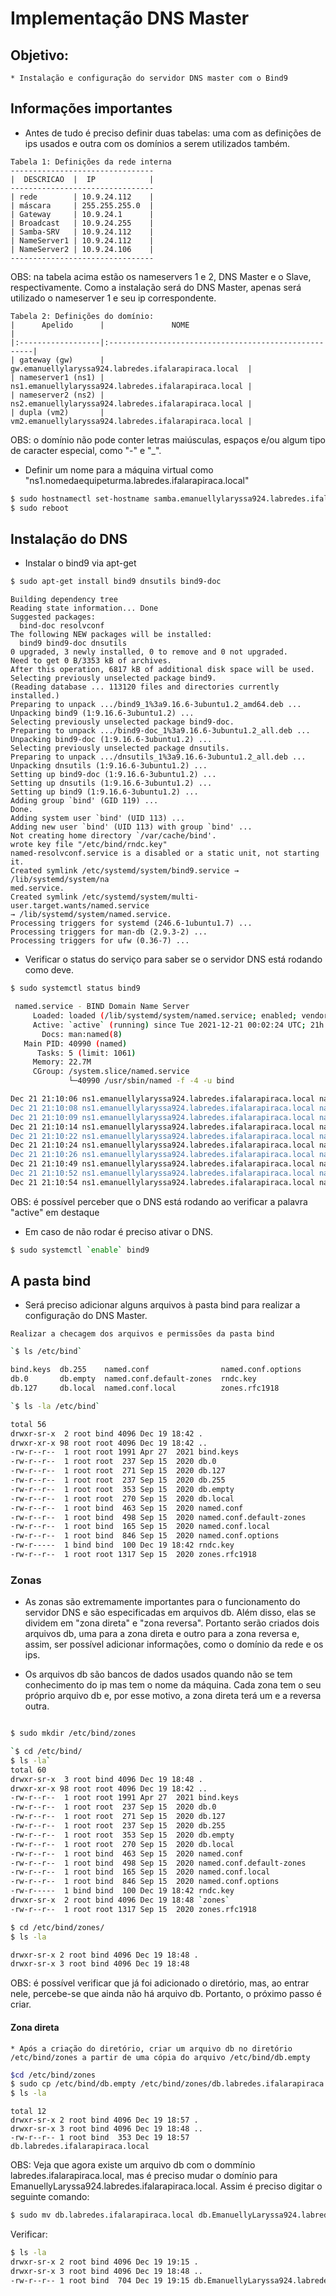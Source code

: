 # Implementação DNS Master

## Objetivo: 

    * Instalação e configuração do servidor DNS master com o Bind9
    
## Informações importantes

   * Antes de tudo é preciso definir duas tabelas: uma com as definições de ips usados e outra com os domínios a serem utilizados também.

```
Tabela 1: Definições da rede interna
--------------------------------
|  DESCRICAO  |  IP            |
--------------------------------
| rede        | 10.9.24.112    |
| máscara     | 255.255.255.0  |
| Gateway     | 10.9.24.1      |
| Broadcast   | 10.9.24.255    |
| Samba-SRV   | 10.9.24.112    |
| NameServer1 | 10.9.24.112    |
| NameServer2 | 10.9.24.106    |
--------------------------------
```      

OBS: na tabela acima estão os nameservers 1 e 2, DNS Master e o Slave, respectivamente. Como a instalação será do DNS Master, apenas será utilizado o nameserver 1 e seu ip correspondente. 

```
Tabela 2: Definições do domínio:
|      Apelido      |               NOME                                   |
|:------------------|:-----------------------------------------------------|
| gateway (gw)      | gw.emanuellylaryssa924.labredes.ifalarapiraca.local  |
| nameserver1 (ns1) | ns1.emanuellylaryssa924.labredes.ifalarapiraca.local |
| nameserver2 (ns2) | ns2.emanuellylaryssa924.labredes.ifalarapiraca.local |
| dupla (vm2)       | vm2.emanuellylaryssa924.labredes.ifalarapiraca.local |
```

OBS: o domínio não pode conter letras maiúsculas, espaços e/ou algum tipo de caracter especial, como "-" e "_".

 * Definir um nome para a máquina virtual como "ns1.nomedaequipeturma.labredes.ifalarapiraca.local"

```bash 
$ sudo hostnamectl set-hostname samba.emanuellylaryssa924.labredes.ifalarapiraca.local
$ sudo reboot
```

## Instalação do DNS
    
* Instalar o bind9 via apt-get  

```bash
$ sudo apt-get install bind9 dnsutils bind9-doc 
```

```Reading package lists... Done
Building dependency tree
Reading state information... Done
Suggested packages:
  bind-doc resolvconf
The following NEW packages will be installed:
  bind9 bind9-doc dnsutils
0 upgraded, 3 newly installed, 0 to remove and 0 not upgraded.
Need to get 0 B/3353 kB of archives.
After this operation, 6817 kB of additional disk space will be used.
Selecting previously unselected package bind9.
(Reading database ... 113120 files and directories currently installed.)
Preparing to unpack .../bind9_1%3a9.16.6-3ubuntu1.2_amd64.deb ...
Unpacking bind9 (1:9.16.6-3ubuntu1.2) ...
Selecting previously unselected package bind9-doc.
Preparing to unpack .../bind9-doc_1%3a9.16.6-3ubuntu1.2_all.deb ...
Unpacking bind9-doc (1:9.16.6-3ubuntu1.2) ...
Selecting previously unselected package dnsutils.
Preparing to unpack .../dnsutils_1%3a9.16.6-3ubuntu1.2_all.deb ...
Unpacking dnsutils (1:9.16.6-3ubuntu1.2) ...
Setting up bind9-doc (1:9.16.6-3ubuntu1.2) ...
Setting up dnsutils (1:9.16.6-3ubuntu1.2) ...
Setting up bind9 (1:9.16.6-3ubuntu1.2) ...
Adding group `bind' (GID 119) ...
Done.
Adding system user `bind' (UID 113) ...
Adding new user `bind' (UID 113) with group `bind' ...
Not creating home directory `/var/cache/bind'.
wrote key file "/etc/bind/rndc.key"
named-resolvconf.service is a disabled or a static unit, not starting it.
Created symlink /etc/systemd/system/bind9.service → /lib/systemd/system/na                                                                                              med.service.
Created symlink /etc/systemd/system/multi-user.target.wants/named.service                                                                                               → /lib/systemd/system/named.service.
Processing triggers for systemd (246.6-1ubuntu1.7) ...
Processing triggers for man-db (2.9.3-2) ...
Processing triggers for ufw (0.36-7) ...

```

* Verificar o status do serviço para saber se o servidor DNS está rodando como deve.

```bash
$ sudo systemctl status bind9
```

```bash
 named.service - BIND Domain Name Server
     Loaded: loaded (/lib/systemd/system/named.service; enabled; vendor preset: enabled)
     Active: `active` (running) since Tue 2021-12-21 00:02:24 UTC; 21h ago
       Docs: man:named(8)
   Main PID: 40990 (named)
      Tasks: 5 (limit: 1061)
     Memory: 22.7M
     CGroup: /system.slice/named.service
             └─40990 /usr/sbin/named -f -4 -u bind

Dec 21 21:10:06 ns1.emanuellylaryssa924.labredes.ifalarapiraca.local named[40990]: client @0x7fa2a0014580 10.0.24.3#65174 (wpad.meuintelbras.local): query (cache) 'wpad.>
Dec 21 21:10:08 ns1.emanuellylaryssa924.labredes.ifalarapiraca.local named[40990]: client @0x7fa2a0014580 10.0.24.3#61737 (signaler-pa.clients6.google.com): query (cache>
Dec 21 21:10:09 ns1.emanuellylaryssa924.labredes.ifalarapiraca.local named[40990]: client @0x7fa2a0014580 10.0.24.3#53810 (www.youtube.com): query (cache) 'www.youtube.c>
Dec 21 21:10:14 ns1.emanuellylaryssa924.labredes.ifalarapiraca.local named[40990]: client @0x7fa2a0014580 10.0.24.3#59974 (wpad.meuintelbras.local): query (cache) 'wpad.>
Dec 21 21:10:22 ns1.emanuellylaryssa924.labredes.ifalarapiraca.local named[40990]: client @0x7fa2a0014580 10.0.24.3#58316 (sadownload.mcafee.com): query (cache) 'sadownl>
Dec 21 21:10:24 ns1.emanuellylaryssa924.labredes.ifalarapiraca.local named[40990]: client @0x7fa2a0014580 10.0.24.3#60603 (download.mcafee.com): query (cache) 'download.>
Dec 21 21:10:26 ns1.emanuellylaryssa924.labredes.ifalarapiraca.local named[40990]: client @0x7fa2a0014580 10.0.24.3#65048 (ssl.gstatic.com): query (cache) 'ssl.gstatic.c>
Dec 21 21:10:49 ns1.emanuellylaryssa924.labredes.ifalarapiraca.local named[40990]: client @0x7fa2a0014580 10.0.24.3#52838 (api.twitter.com): query (cache) 'api.twitter.c>
Dec 21 21:10:52 ns1.emanuellylaryssa924.labredes.ifalarapiraca.local named[40990]: client @0x7fa2a0014580 10.0.24.3#60026 (play.google.com): query (cache) 'play.google.c>
Dec 21 21:10:54 ns1.emanuellylaryssa924.labredes.ifalarapiraca.local named[40990]: client @0x7fa2a0014580 10.0.24.3#50514 (static.meliuz.com.br): query (cache) 'static.m>
```
OBS: é possível perceber que o DNS está rodando ao verificar a palavra "active" em destaque


* Em caso de não rodar é preciso ativar o DNS.

```bash
$ sudo systemctl `enable` bind9
```

## A pasta bind

* Será preciso adicionar alguns arquivos à pasta bind para realizar a configuração do DNS Master. 

```
Realizar a checagem dos arquivos e permissões da pasta bind
```

```bash
`$ ls /etc/bind`

bind.keys  db.255    named.conf                named.conf.options
db.0       db.empty  named.conf.default-zones  rndc.key
db.127     db.local  named.conf.local          zones.rfc1918
```

```bash
`$ ls -la /etc/bind`

total 56
drwxr-sr-x  2 root bind 4096 Dec 19 18:42 .
drwxr-xr-x 98 root root 4096 Dec 19 18:42 ..
-rw-r--r--  1 root root 1991 Apr 27  2021 bind.keys
-rw-r--r--  1 root root  237 Sep 15  2020 db.0
-rw-r--r--  1 root root  271 Sep 15  2020 db.127
-rw-r--r--  1 root root  237 Sep 15  2020 db.255
-rw-r--r--  1 root root  353 Sep 15  2020 db.empty
-rw-r--r--  1 root root  270 Sep 15  2020 db.local
-rw-r--r--  1 root bind  463 Sep 15  2020 named.conf
-rw-r--r--  1 root bind  498 Sep 15  2020 named.conf.default-zones
-rw-r--r--  1 root bind  165 Sep 15  2020 named.conf.local
-rw-r--r--  1 root bind  846 Sep 15  2020 named.conf.options
-rw-r-----  1 bind bind  100 Dec 19 18:42 rndc.key
-rw-r--r--  1 root root 1317 Sep 15  2020 zones.rfc1918
```

### Zonas

* As zonas são extremamente importantes para o funcionamento do servidor DNS e são especificadas em arquivos db. Além disso, elas se dividem em "zona direta" e "zona reversa". Portanto serão criados dois arquivos db, uma para a zona direta e outro para a zona reversa e, assim, ser possível adicionar informações, como o domínio da rede e os ips.


* Os arquivos db são bancos de dados usados quando não se tem conhecimento do ip mas tem o nome da máquina. Cada zona tem o seu próprio arquivo db e, por esse motivo, a zona direta terá um e a reversa outra. 

```Criar um diretório para armazenar os arquivos de zonas
```

```bash
$ sudo mkdir /etc/bind/zones
```

```bash
`$ cd /etc/bind/
$ ls -la`
total 60
drwxr-sr-x  3 root bind 4096 Dec 19 18:48 .
drwxr-xr-x 98 root root 4096 Dec 19 18:42 ..
-rw-r--r--  1 root root 1991 Apr 27  2021 bind.keys
-rw-r--r--  1 root root  237 Sep 15  2020 db.0
-rw-r--r--  1 root root  271 Sep 15  2020 db.127
-rw-r--r--  1 root root  237 Sep 15  2020 db.255
-rw-r--r--  1 root root  353 Sep 15  2020 db.empty
-rw-r--r--  1 root root  270 Sep 15  2020 db.local
-rw-r--r--  1 root bind  463 Sep 15  2020 named.conf
-rw-r--r--  1 root bind  498 Sep 15  2020 named.conf.default-zones
-rw-r--r--  1 root bind  165 Sep 15  2020 named.conf.local
-rw-r--r--  1 root bind  846 Sep 15  2020 named.conf.options
-rw-r-----  1 bind bind  100 Dec 19 18:42 rndc.key
drwxr-sr-x  2 root bind 4096 Dec 19 18:48 `zones`
-rw-r--r--  1 root root 1317 Sep 15  2020 zones.rfc1918
```

```bash
$ cd /etc/bind/zones/
$ ls -la

drwxr-sr-x 2 root bind 4096 Dec 19 18:48 .
drwxr-sr-x 3 root bind 4096 Dec 19 18:48 

```
OBS: é possível verificar que já foi adicionado o diretório, mas, ao entrar nele, percebe-se que ainda não há arquivo db. Portanto, o próximo passo é criar.

#### Zona direta

```
* Após a criação do diretório, criar um arquivo db no diretório /etc/bind/zones a partir de uma cópia do arquivo /etc/bind/db.empty
``` 

```bash 
$cd /etc/bind/zones
$ sudo cp /etc/bind/db.empty /etc/bind/zones/db.labredes.ifalarapiraca.local 
$ ls -la
```

```
total 12
drwxr-sr-x 2 root bind 4096 Dec 19 18:57 .
drwxr-sr-x 3 root bind 4096 Dec 19 18:48 ..
-rw-r--r-- 1 root bind  353 Dec 19 18:57 db.labredes.ifalarapiraca.local
```
OBS: Veja que agora existe um arquivo db com o dommínio labredes.ifalarapiraca.local, mas é preciso mudar o domínio para EmanuellyLaryssa924.labredes.ifalarapiraca.local. Assim é preciso digitar o seguinte comando: 

```bash
$ sudo mv db.labredes.ifalarapiraca.local db.EmanuellyLaryssa924.labredes.ifalarapiraca.local  
```
Verificar: 

```bash
$ ls -la
drwxr-sr-x 2 root bind 4096 Dec 19 19:15 .
drwxr-sr-x 3 root bind 4096 Dec 19 18:48 ..
-rw-r--r-- 1 root bind  704 Dec 19 19:15 db.EmanuellyLaryssa924.labredes.ifalarapiraca.local
```











